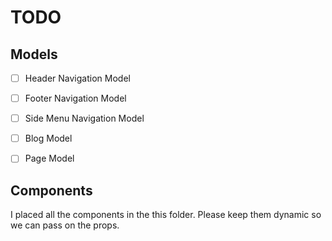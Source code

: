 # TODO 


## Models 

- [ ] Header Navigation Model 
- [ ] Footer Navigation Model
- [ ] Side Menu Navigation Model
- [ ] Blog Model
- [ ] Page Model


## Components 

I placed all the components in the this folder. Please keep them dynamic so we can pass on the props. 


